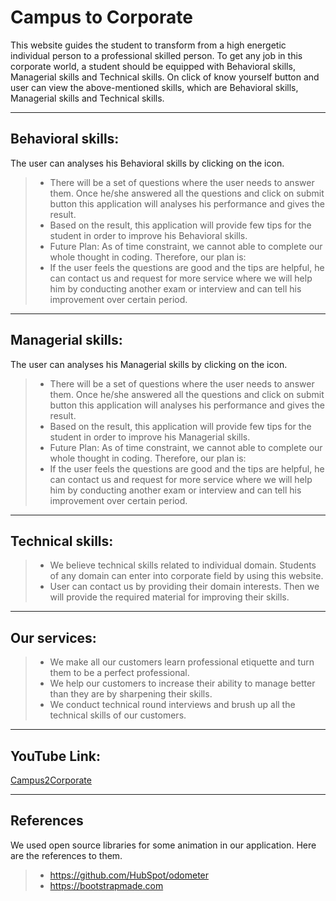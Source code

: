 Campus to Corporate
===================
This website guides the student to transform from a high energetic individual person to a professional skilled person. To get any job in this corporate world, a student should be equipped with Behavioral skills, Managerial skills and Technical skills. On click of know yourself button and user can view the above-mentioned skills, which are Behavioral skills, Managerial skills and Technical skills.

----------------------------------
Behavioral skills:
-------------------------
The user can analyses his Behavioral skills by clicking on the icon.
> - There will be a set of questions where the user needs to answer them. Once he/she answered all the questions and click on submit button this application will analyses his performance and gives the result.
>- Based on the result, this application will provide few tips for the student in order to improve his Behavioral skills. 
>- Future Plan: As of time constraint, we cannot able to complete our whole thought in coding. Therefore, our plan is:
>- If the user feels the questions are good and the tips are helpful, he can contact us and request for more service where we will help him by conducting another exam or interview and can tell his improvement over certain period. 

---------------------------------
Managerial skills:
------------------------
 The user can analyses his Managerial skills by clicking on the icon.
>- There will be a set of questions where the user needs to answer them. Once he/she answered all the questions and click on submit button this application will analyses his performance and gives the result.
>- Based on the result, this application will provide few tips for the student in order to improve his Managerial skills. 
>- Future Plan: As of time constraint, we cannot able to complete our whole thought in coding. Therefore, our plan is:
>- If the user feels the questions are good and the tips are helpful, he can contact us and request for more service where we will help him by conducting another exam or interview and can tell his improvement over certain period.

--------------------------------
Technical skills:
--------------------------
>- We believe technical skills related to individual domain. Students of any domain can enter into corporate field by using this website.
>- User can contact us by providing their domain interests. Then we will provide the required material for improving their skills.

--------------------
Our services:
---------------------------
>- We make all our customers learn professional etiquette and turn them to be a perfect professional.
>- We help our customers to increase their ability to manage better than they are by sharpening their skills.
>- We conduct technical round interviews and brush up all the technical skills of our customers.

------------------------
YouTube Link:
---------------------------
[Campus2Corporate][1]

----------------------
References
------------------------------
We used open source libraries for some animation in our application. Here are the references to them.
 >- https://github.com/HubSpot/odometer
 >- https://bootstrapmade.com


[1]: http://frbkc.custhelp.com/ci/documents/detail/2/2017codeathonhome
